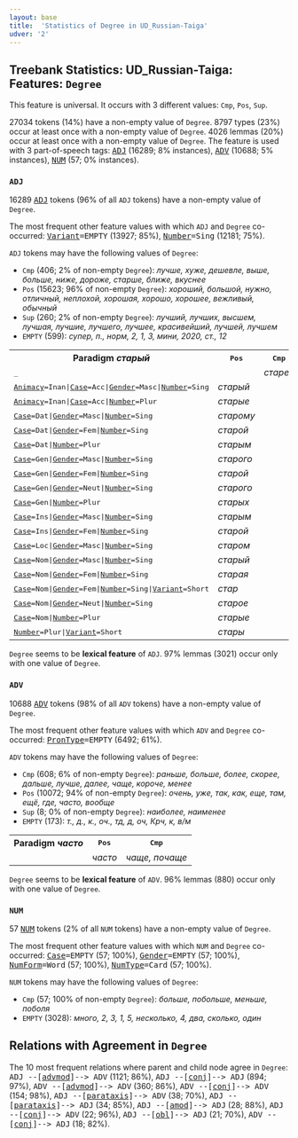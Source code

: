 ```yaml
---
layout: base
title:  'Statistics of Degree in UD_Russian-Taiga'
udver: '2'
---
```


## Treebank Statistics: UD_Russian-Taiga: Features: `Degree`

This feature is universal.
It occurs with 3 different values: `Cmp`, `Pos`, `Sup`.

27034 tokens (14%) have a non-empty value of `Degree`.
8797 types (23%) occur at least once with a non-empty value of `Degree`.
4026 lemmas (20%) occur at least once with a non-empty value of `Degree`.
The feature is used with 3 part-of-speech tags: <tt><a href="ru_taiga-pos-ADJ.html">ADJ</a></tt> (16289; 8% instances), <tt><a href="ru_taiga-pos-ADV.html">ADV</a></tt> (10688; 5% instances), <tt><a href="ru_taiga-pos-NUM.html">NUM</a></tt> (57; 0% instances).

### `ADJ`

16289 <tt><a href="ru_taiga-pos-ADJ.html">ADJ</a></tt> tokens (96% of all `ADJ` tokens) have a non-empty value of `Degree`.

The most frequent other feature values with which `ADJ` and `Degree` co-occurred: <tt><a href="ru_taiga-feat-Variant.html">Variant</a></tt><tt>=EMPTY</tt> (13927; 85%), <tt><a href="ru_taiga-feat-Number.html">Number</a></tt><tt>=Sing</tt> (12181; 75%).

`ADJ` tokens may have the following values of `Degree`:

* `Cmp` (406; 2% of non-empty `Degree`): <em>лучше, хуже, дешевле, выше, больше, ниже, дороже, старше, ближе, вкуснее</em>
* `Pos` (15623; 96% of non-empty `Degree`): <em>хороший, большой, нужно, отличный, неплохой, хорошая, хорошо, хорошее, вежливый, обычный</em>
* `Sup` (260; 2% of non-empty `Degree`): <em>лучший, лучших, высшем, лучшая, лучшие, лучшего, лучшее, красивейший, лучшей, лучшем</em>
* `EMPTY` (599): <em>супер, п., норм, 2, 1, 3, мини, 2020, ст., 12</em>

<table>
  <tr><th>Paradigm <i>старый</i></th><th><tt>Pos</tt></th><th><tt>Cmp</tt></th><th><tt>Sup</tt></th></tr>
  <tr><td><tt>_</tt></td><td></td><td><em>старее</em></td><td></td></tr>
  <tr><td><tt><tt><a href="ru_taiga-feat-Animacy.html">Animacy</a></tt><tt>=Inan</tt>|<tt><a href="ru_taiga-feat-Case.html">Case</a></tt><tt>=Acc</tt>|<tt><a href="ru_taiga-feat-Gender.html">Gender</a></tt><tt>=Masc</tt>|<tt><a href="ru_taiga-feat-Number.html">Number</a></tt><tt>=Sing</tt></tt></td><td><em>старый</em></td><td></td><td></td></tr>
  <tr><td><tt><tt><a href="ru_taiga-feat-Animacy.html">Animacy</a></tt><tt>=Inan</tt>|<tt><a href="ru_taiga-feat-Case.html">Case</a></tt><tt>=Acc</tt>|<tt><a href="ru_taiga-feat-Number.html">Number</a></tt><tt>=Plur</tt></tt></td><td><em>старые</em></td><td></td><td></td></tr>
  <tr><td><tt><tt><a href="ru_taiga-feat-Case.html">Case</a></tt><tt>=Dat</tt>|<tt><a href="ru_taiga-feat-Gender.html">Gender</a></tt><tt>=Masc</tt>|<tt><a href="ru_taiga-feat-Number.html">Number</a></tt><tt>=Sing</tt></tt></td><td><em>старому</em></td><td></td><td></td></tr>
  <tr><td><tt><tt><a href="ru_taiga-feat-Case.html">Case</a></tt><tt>=Dat</tt>|<tt><a href="ru_taiga-feat-Gender.html">Gender</a></tt><tt>=Fem</tt>|<tt><a href="ru_taiga-feat-Number.html">Number</a></tt><tt>=Sing</tt></tt></td><td><em>старой</em></td><td></td><td></td></tr>
  <tr><td><tt><tt><a href="ru_taiga-feat-Case.html">Case</a></tt><tt>=Dat</tt>|<tt><a href="ru_taiga-feat-Number.html">Number</a></tt><tt>=Plur</tt></tt></td><td><em>старым</em></td><td></td><td></td></tr>
  <tr><td><tt><tt><a href="ru_taiga-feat-Case.html">Case</a></tt><tt>=Gen</tt>|<tt><a href="ru_taiga-feat-Gender.html">Gender</a></tt><tt>=Masc</tt>|<tt><a href="ru_taiga-feat-Number.html">Number</a></tt><tt>=Sing</tt></tt></td><td><em>старого</em></td><td></td><td><em>старейшего</em></td></tr>
  <tr><td><tt><tt><a href="ru_taiga-feat-Case.html">Case</a></tt><tt>=Gen</tt>|<tt><a href="ru_taiga-feat-Gender.html">Gender</a></tt><tt>=Fem</tt>|<tt><a href="ru_taiga-feat-Number.html">Number</a></tt><tt>=Sing</tt></tt></td><td><em>старой</em></td><td></td><td></td></tr>
  <tr><td><tt><tt><a href="ru_taiga-feat-Case.html">Case</a></tt><tt>=Gen</tt>|<tt><a href="ru_taiga-feat-Gender.html">Gender</a></tt><tt>=Neut</tt>|<tt><a href="ru_taiga-feat-Number.html">Number</a></tt><tt>=Sing</tt></tt></td><td><em>старого</em></td><td></td><td></td></tr>
  <tr><td><tt><tt><a href="ru_taiga-feat-Case.html">Case</a></tt><tt>=Gen</tt>|<tt><a href="ru_taiga-feat-Number.html">Number</a></tt><tt>=Plur</tt></tt></td><td><em>старых</em></td><td></td><td></td></tr>
  <tr><td><tt><tt><a href="ru_taiga-feat-Case.html">Case</a></tt><tt>=Ins</tt>|<tt><a href="ru_taiga-feat-Gender.html">Gender</a></tt><tt>=Masc</tt>|<tt><a href="ru_taiga-feat-Number.html">Number</a></tt><tt>=Sing</tt></tt></td><td><em>старым</em></td><td></td><td></td></tr>
  <tr><td><tt><tt><a href="ru_taiga-feat-Case.html">Case</a></tt><tt>=Ins</tt>|<tt><a href="ru_taiga-feat-Gender.html">Gender</a></tt><tt>=Fem</tt>|<tt><a href="ru_taiga-feat-Number.html">Number</a></tt><tt>=Sing</tt></tt></td><td><em>старой</em></td><td></td><td></td></tr>
  <tr><td><tt><tt><a href="ru_taiga-feat-Case.html">Case</a></tt><tt>=Loc</tt>|<tt><a href="ru_taiga-feat-Gender.html">Gender</a></tt><tt>=Masc</tt>|<tt><a href="ru_taiga-feat-Number.html">Number</a></tt><tt>=Sing</tt></tt></td><td><em>старом</em></td><td></td><td></td></tr>
  <tr><td><tt><tt><a href="ru_taiga-feat-Case.html">Case</a></tt><tt>=Nom</tt>|<tt><a href="ru_taiga-feat-Gender.html">Gender</a></tt><tt>=Masc</tt>|<tt><a href="ru_taiga-feat-Number.html">Number</a></tt><tt>=Sing</tt></tt></td><td><em>старый</em></td><td></td><td></td></tr>
  <tr><td><tt><tt><a href="ru_taiga-feat-Case.html">Case</a></tt><tt>=Nom</tt>|<tt><a href="ru_taiga-feat-Gender.html">Gender</a></tt><tt>=Fem</tt>|<tt><a href="ru_taiga-feat-Number.html">Number</a></tt><tt>=Sing</tt></tt></td><td><em>старая</em></td><td></td><td></td></tr>
  <tr><td><tt><tt><a href="ru_taiga-feat-Case.html">Case</a></tt><tt>=Nom</tt>|<tt><a href="ru_taiga-feat-Gender.html">Gender</a></tt><tt>=Fem</tt>|<tt><a href="ru_taiga-feat-Number.html">Number</a></tt><tt>=Sing</tt>|<tt><a href="ru_taiga-feat-Variant.html">Variant</a></tt><tt>=Short</tt></tt></td><td><em>стар</em></td><td></td><td></td></tr>
  <tr><td><tt><tt><a href="ru_taiga-feat-Case.html">Case</a></tt><tt>=Nom</tt>|<tt><a href="ru_taiga-feat-Gender.html">Gender</a></tt><tt>=Neut</tt>|<tt><a href="ru_taiga-feat-Number.html">Number</a></tt><tt>=Sing</tt></tt></td><td><em>старое</em></td><td></td><td></td></tr>
  <tr><td><tt><tt><a href="ru_taiga-feat-Case.html">Case</a></tt><tt>=Nom</tt>|<tt><a href="ru_taiga-feat-Number.html">Number</a></tt><tt>=Plur</tt></tt></td><td><em>старые</em></td><td></td><td></td></tr>
  <tr><td><tt><tt><a href="ru_taiga-feat-Number.html">Number</a></tt><tt>=Plur</tt>|<tt><a href="ru_taiga-feat-Variant.html">Variant</a></tt><tt>=Short</tt></tt></td><td><em>стары</em></td><td></td><td></td></tr>
</table>

`Degree` seems to be **lexical feature** of `ADJ`. 97% lemmas (3021) occur only with one value of `Degree`.

### `ADV`

10688 <tt><a href="ru_taiga-pos-ADV.html">ADV</a></tt> tokens (98% of all `ADV` tokens) have a non-empty value of `Degree`.

The most frequent other feature values with which `ADV` and `Degree` co-occurred: <tt><a href="ru_taiga-feat-PronType.html">PronType</a></tt><tt>=EMPTY</tt> (6492; 61%).

`ADV` tokens may have the following values of `Degree`:

* `Cmp` (608; 6% of non-empty `Degree`): <em>раньше, больше, более, скорее, дальше, лучше, далее, чаще, короче, менее</em>
* `Pos` (10072; 94% of non-empty `Degree`): <em>очень, уже, так, как, еще, там, ещё, где, часто, вообще</em>
* `Sup` (8; 0% of non-empty `Degree`): <em>наиболее, наименее</em>
* `EMPTY` (173): <em>т., д., к., оч., тд, д, оч, Крч, к, в/м</em>

<table>
  <tr><th>Paradigm <i>часто</i></th><th><tt>Pos</tt></th><th><tt>Cmp</tt></th></tr>
  <tr><td><tt></tt></td><td><em>часто</em></td><td><em>чаще, почаще</em></td></tr>
</table>

`Degree` seems to be **lexical feature** of `ADV`. 96% lemmas (880) occur only with one value of `Degree`.

### `NUM`

57 <tt><a href="ru_taiga-pos-NUM.html">NUM</a></tt> tokens (2% of all `NUM` tokens) have a non-empty value of `Degree`.

The most frequent other feature values with which `NUM` and `Degree` co-occurred: <tt><a href="ru_taiga-feat-Case.html">Case</a></tt><tt>=EMPTY</tt> (57; 100%), <tt><a href="ru_taiga-feat-Gender.html">Gender</a></tt><tt>=EMPTY</tt> (57; 100%), <tt><a href="ru_taiga-feat-NumForm.html">NumForm</a></tt><tt>=Word</tt> (57; 100%), <tt><a href="ru_taiga-feat-NumType.html">NumType</a></tt><tt>=Card</tt> (57; 100%).

`NUM` tokens may have the following values of `Degree`:

* `Cmp` (57; 100% of non-empty `Degree`): <em>больше, побольше, меньше, поболя</em>
* `EMPTY` (3028): <em>много, 2, 3, 1, 5, несколько, 4, два, сколько, один</em>

## Relations with Agreement in `Degree`

The 10 most frequent relations where parent and child node agree in `Degree`:
<tt>ADJ --[<tt><a href="ru_taiga-dep-advmod.html">advmod</a></tt>]--> ADV</tt> (1121; 86%),
<tt>ADJ --[<tt><a href="ru_taiga-dep-conj.html">conj</a></tt>]--> ADJ</tt> (894; 97%),
<tt>ADV --[<tt><a href="ru_taiga-dep-advmod.html">advmod</a></tt>]--> ADV</tt> (360; 86%),
<tt>ADV --[<tt><a href="ru_taiga-dep-conj.html">conj</a></tt>]--> ADV</tt> (154; 98%),
<tt>ADJ --[<tt><a href="ru_taiga-dep-parataxis.html">parataxis</a></tt>]--> ADV</tt> (38; 70%),
<tt>ADJ --[<tt><a href="ru_taiga-dep-parataxis.html">parataxis</a></tt>]--> ADJ</tt> (34; 85%),
<tt>ADJ --[<tt><a href="ru_taiga-dep-amod.html">amod</a></tt>]--> ADJ</tt> (28; 88%),
<tt>ADJ --[<tt><a href="ru_taiga-dep-conj.html">conj</a></tt>]--> ADV</tt> (22; 96%),
<tt>ADJ --[<tt><a href="ru_taiga-dep-obl.html">obl</a></tt>]--> ADJ</tt> (21; 70%),
<tt>ADV --[<tt><a href="ru_taiga-dep-conj.html">conj</a></tt>]--> ADJ</tt> (18; 82%).

